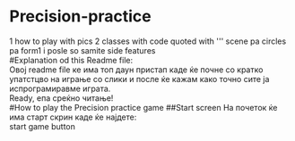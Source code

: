 # Precision-practice
1 how to play with pics
2 classes with code quoted with '''
scene pa circles pa form1 i posle so samite side features<br>
#Explanation od this Readme file:<br>
Овој readme file ке има топ даун пристап каде ќе почне со кратко упатстцво на играње со слики и после ќе кажам како точно сите ја испрограмиравме играта.<br>
Ready, епа среќно читање!<br>
#How to play the Precision practice game
##Start screen
На почеток ќе има старт скрин каде ќе најдете:<br>
start game button

